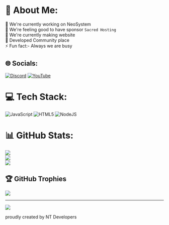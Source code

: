 # 💫 About Me:
🔭 We're currently working on NeoSystem<br>🤝 We're feeling good to have sponsor `Sacred Hosting`<br>🌱 We're currently making website<br>💬 Developed Community place<br>⚡ Fun fact:- Always we are busy


## 🌐 Socials:
[![Discord](https://img.shields.io/badge/Discord-%237289DA.svg?logo=discord&logoColor=white)](htttps://discord.gg/cGBQUbwZuM) [![YouTube](https://img.shields.io/badge/YouTube-%23FF0000.svg?logo=YouTube&logoColor=white)](https://www.youtube.com/channel/UC14HTd3mGmX1bQ3TI4JIwIg) 

# 💻 Tech Stack:
![JavaScript](https://img.shields.io/badge/javascript-%23323330.svg?style=for-the-badge&logo=javascript&logoColor=%23F7DF1E) ![HTML5](https://img.shields.io/badge/html5-%23E34F26.svg?style=for-the-badge&logo=html5&logoColor=white) ![NodeJS](https://img.shields.io/badge/node.js-6DA55F?style=for-the-badge&logo=node.js&logoColor=white)
# 📊 GitHub Stats:
![](https://github-readme-stats.vercel.app/api?username=ntcreations69&theme=blue-green&hide_border=false&include_all_commits=true&count_private=true)<br/>
![](https://github-readme-streak-stats.herokuapp.com/?user=ntcreations69&theme=blue-green&hide_border=false)<br/>
![](https://github-readme-stats.vercel.app/api/top-langs/?username=ntcreations69&theme=blue-green&hide_border=false&include_all_commits=true&count_private=true&layout=compact)

## 🏆 GitHub Trophies
![](https://github-profile-trophy.vercel.app/?username=ntcreations69&theme=radical&no-frame=true&no-bg=false&margin-w=4)

---
[![](https://visitcount.itsvg.in/api?id=ntcreations69&icon=9&color=3)](https://visitcount.itsvg.in)

proudly created by NT Developers
